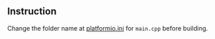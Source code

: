 ## Instruction
Change the folder name at [platformio.ini](./../platformio.ini) for `main.cpp` before building.